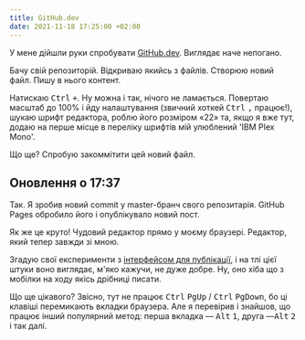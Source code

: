 ```yaml
---
title: GitHub.dev
date: 2021-11-18 17:25:00 +02:00
---
```


У мене дійшли руки спробувати [GitHub.dev][1]. Виглядає наче непогано.

Бачу свій репозиторій. Відкриваю якийсь з файлів. Створюю новий файл. Пишу в нього контент.

Натискаю <kbd>Ctrl</kbd> <kbd>+</kbd>. Ну можна і так, нічого не ламається. Повертаю масштаб до 100% і йду налаштування (звичний хоткей <kbd>Ctrl</kbd> <kbd>,</kbd> працює!), шукаю шрифт редактора, роблю його розміром «22» та, якщо я вже тут, додаю на перше місце в переліку шрифтів мій улюблений 'IBM Plex Mono'.

Що ще? Спробую закоммітити цей новий файл.


Оновлення о 17:37 
-----------------

Так. Я зробив новий commit у master-бранч свого репозитарія. GitHub Pages обробило його і опублікувало новий пост.

Як же це круто! Чудовий редактор прямо у моєму браузері. Редактор, який тепер завжди зі мною.

Згадую свої експерименти з [інтерфейсом для публікації][2], і на тлі цієї штуки воно виглядає, м'яко кажучи, не дуже добре. Ну, оно хіба що з мобілки на ходу якісь дрібниці писати.

Що ще цікавого? Звісно, тут не працює <kbd>Ctrl</kbd> <kbd>PgUp</kbd> / <kbd>Ctrl</kbd> <kbd>PgDown</kbd>, бо ці клавіші перемикають вкладки браузера. Але я перевірив і знайшов, що працює інший популярний метод: перша вкладка — <kbd>Alt</kbd> <kbd>1</kbd>, друга —<kbd>Alt</kbd> <kbd>2</kbd> і так далі.

[1]: https://github.dev
[2]: /2021/11/16/instrument-dlia-publikatsii.html
